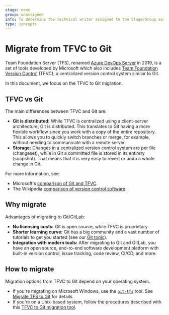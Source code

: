 ```yaml
---
stage: none
group: unassigned
info: To determine the technical writer assigned to the Stage/Group associated with this page, see https://about.gitlab.com/handbook/engineering/ux/technical-writing/#assignments
type: concepts
---
```


# Migrate from TFVC to Git

Team Foundation Server (TFS), renamed [Azure DevOps Server](https://azure.microsoft.com/en-us/services/devops/server/)
in 2019, is a set of tools developed by Microsoft which also includes
[Team Foundation Version Control](https://docs.microsoft.com/en-us/azure/devops/repos/tfvc/what-is-tfvc?view=azure-devops)
(TFVC), a centralized version control system similar to Git.

In this document, we focus on the TFVC to Git migration.

## TFVC vs Git

The main differences between TFVC and Git are:

- **Git is distributed:** While TFVC is centralized using a client-server architecture,
  Git is distributed. This translates to Git having a more flexible workflow since
  you work with a copy of the entire repository. This allows you to quickly
  switch branches or merge, for example, without needing to communicate with a remote server.
- **Storage:** Changes in a centralized version control system are per file (changeset),
  while in Git a committed file is stored in its entirety (snapshot). That means that it is
  very easy to revert or undo a whole change in Git.

For more information, see:

- Microsoft's [comparison of Git and TFVC](https://docs.microsoft.com/en-us/azure/devops/repos/tfvc/comparison-git-tfvc?view=azure-devops).
- The Wikipedia [comparison of version control software](https://en.wikipedia.org/wiki/Comparison_of_version_control_software).

## Why migrate

Advantages of migrating to Git/GitLab:

- **No licensing costs:** Git is open source, while TFVC is proprietary.
- **Shorter learning curve:** Git has a big community and a vast number of
  tutorials to get you started (see our [Git topic](../../../topics/git/index.md)).
- **Integration with modern tools:** After migrating to Git and GitLab, you have
  an open source, end-to-end software development platform with built-in version
  control, issue tracking, code review, CI/CD, and more.

## How to migrate

Migration options from TFVC to Git depend on your operating system.

- If you're migrating on Microsoft Windows, use the [`git-tfs`](https://github.com/git-tfs/git-tfs)
  tool. See [Migrate TFS to Git](https://github.com/git-tfs/git-tfs/blob/master/doc/usecases/migrate_tfs_to_git.md)
  for details.
- If you're on a Unix-based system, follow the procedures described with this
  [TFVC to Git migration tool](https://github.com/turbo/gtfotfs).
